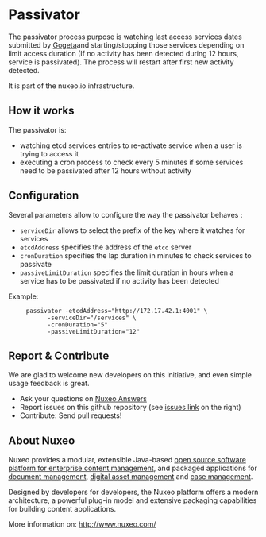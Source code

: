 

Passivator
======

The passivator process purpose is watching last access services dates submitted by [Gogeta](http://github.com/arkenio/gogeta)and starting/stopping those services depending on limit access duration (If no activity has been detected during 12 hours, service is passivated). The process will restart after first new activity detected.

It is part of the nuxeo.io infrastructure.

How it works
-------------

The passivator is:

* watching etcd services entries to re-activate service when a user is trying to access it
* executing a cron process to check every 5 minutes if some services need to be passivated after 12 hours without activity

Configuration
-------------

Several parameters allow to configure the way the passivator behaves :

 * `serviceDir` allows to select the prefix of the key where it watches for services
 * `etcdAddress` specifies the address of the `etcd` server
 * `cronDuration` specifies the lap duration in minutes to check services to passivate
 * `passiveLimitDuration` specifies the limit duration in hours when a service has to be passivated if no activity has been detected 
 
Example:
 
         passivator -etcdAddress="http://172.17.42.1:4001" \
               -serviceDir="/services" \
               -cronDuration="5"
               -passiveLimitDuration="12"


Report & Contribute
-------------------

We are glad to welcome new developers on this initiative, and even simple usage feedback is great.
- Ask your questions on [Nuxeo Answers](http://answers.nuxeo.com)
- Report issues on this github repository (see [issues link](http://github.com/arkenio/passivator/issues) on the right)
- Contribute: Send pull requests!


About Nuxeo
-----------

Nuxeo provides a modular, extensible Java-based
[open source software platform for enterprise content management](http://www.nuxeo.com/en/products/ep),
and packaged applications for [document management](http://www.nuxeo.com/en/products/document-management),
[digital asset management](http://www.nuxeo.com/en/products/dam) and
[case management](http://www.nuxeo.com/en/products/case-management).

Designed by developers for developers, the Nuxeo platform offers a modern
architecture, a powerful plug-in model and extensive packaging
capabilities for building content applications.

More information on: <http://www.nuxeo.com/>
